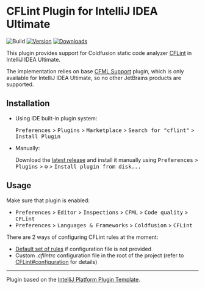 # CFLint Plugin for IntelliJ IDEA Ultimate

![Build](https://github.com/Pr1st0n/cflint-intellij/workflows/Build/badge.svg)
[![Version](https://img.shields.io/jetbrains/plugin/v/15567.svg)](https://plugins.jetbrains.com/plugin/15567)
[![Downloads](https://img.shields.io/jetbrains/plugin/d/15567.svg)](https://plugins.jetbrains.com/plugin/15567)

<!-- Plugin description -->
This plugin provides support for Coldfusion static code analyzer [CFLint](https://github.com/cflint/CFLint) in IntelliJ IDEA Ultimate.

The implementation relies on base [CFML Support](https://github.com/JetBrains/intellij-plugins/tree/master/CFML) plugin, which is only available for IntelliJ IDEA Ultimate, so no other JetBrains products are supported.
<!-- Plugin description end -->

## Installation

- Using IDE built-in plugin system:
  
  <kbd>Preferences</kbd> > <kbd>Plugins</kbd> > <kbd>Marketplace</kbd> > <kbd>Search for "cflint"</kbd> >
  <kbd>Install Plugin</kbd>
  
- Manually:

  Download the [latest release](https://github.com/Pr1st0n/cflint-intellij/releases/latest) and install it manually using
  <kbd>Preferences</kbd> > <kbd>Plugins</kbd> > <kbd>⚙️</kbd> > <kbd>Install plugin from disk...</kbd>

## Usage

Make sure that plugin is enabled:

- <kbd>Preferences</kbd> > <kbd>Editor</kbd> > <kbd>Inspections</kbd> > <kbd>CFML</kbd> > <kbd>Code quality</kbd> > <kbd>CFLint</kbd>
- <kbd>Preferences</kbd> > <kbd>Languages & Frameworks</kbd> > <kbd>Coldfusion</kbd> > <kbd>CFLint</kbd>

There are 2 ways of configuring CFLint rules at the moment:

- [Default set of rules](https://github.com/cflint/CFLint/blob/master/src/main/resources/cflint.definition.json) if configuration file is not provided
- Custom *.cflintrc* configuration file in the root of the project (refer to [CFLint#configuration](https://github.com/cflint/CFLint#configuration) for details)

---
Plugin based on the [IntelliJ Platform Plugin Template][template].

[template]: https://github.com/JetBrains/intellij-platform-plugin-template

